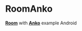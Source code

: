 # RoomAnko

 **[Room](https://developer.android.com/topic/libraries/architecture/room)** with
**[Anko](https://github.com/Kotlin/anko)** example Android
